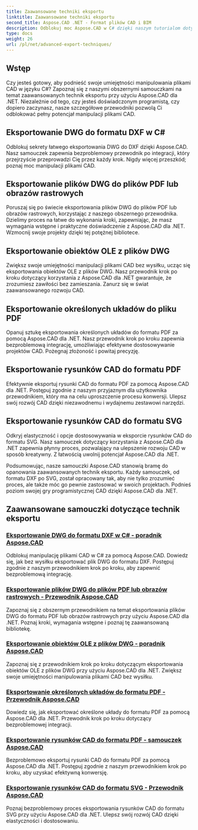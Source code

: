 ```yaml
---
title: Zaawansowane techniki eksportu
linktitle: Zaawansowane techniki eksportu
second_title: Aspose.CAD .NET - Format plików CAD i BIM
description: Odblokuj moc Aspose.CAD w C# dzięki naszym tutorialom dotyczącym zaawansowanych technik eksportu. Bez wysiłku eksportuj pliki DWG do formatu DXF, PDF, obrazów rastrowych, obiektów OLE i innych.
type: docs
weight: 26
url: /pl/net/advanced-export-techniques/
---
```


## Wstęp

Czy jesteś gotowy, aby podnieść swoje umiejętności manipulowania plikami CAD w języku C#? Zapoznaj się z naszymi obszernymi samouczkami na temat zaawansowanych technik eksportu przy użyciu Aspose.CAD dla .NET. Niezależnie od tego, czy jesteś doświadczonym programistą, czy dopiero zaczynasz, nasze szczegółowe przewodniki pozwolą Ci odblokować pełny potencjał manipulacji plikami CAD.

## Eksportowanie DWG do formatu DXF w C#

Odblokuj sekrety łatwego eksportowania DWG do DXF dzięki Aspose.CAD. Nasz samouczek zapewnia bezproblemowy przewodnik po integracji, który przejrzyście przeprowadzi Cię przez każdy krok. Nigdy więcej przeszkód; poznaj moc manipulacji plikami CAD.

## Eksportowanie plików DWG do plików PDF lub obrazów rastrowych

Poruszaj się po świecie eksportowania plików DWG do plików PDF lub obrazów rastrowych, korzystając z naszego obszernego przewodnika. Dzielimy proces na łatwe do wykonania kroki, zapewniając, że masz wymagania wstępne i praktyczne doświadczenie z Aspose.CAD dla .NET. Wzmocnij swoje projekty dzięki tej potężnej bibliotece.

## Eksportowanie obiektów OLE z plików DWG

Zwiększ swoje umiejętności manipulacji plikami CAD bez wysiłku, ucząc się eksportowania obiektów OLE z plików DWG. Nasz przewodnik krok po kroku dotyczący korzystania z Aspose.CAD dla .NET gwarantuje, że zrozumiesz zawiłości bez zamieszania. Zanurz się w świat zaawansowanego rozwoju CAD.

## Eksportowanie określonych układów do pliku PDF

Opanuj sztukę eksportowania określonych układów do formatu PDF za pomocą Aspose.CAD dla .NET. Nasz przewodnik krok po kroku zapewnia bezproblemową integrację, umożliwiając efektywne dostosowywanie projektów CAD. Pożegnaj złożoność i powitaj precyzję.

## Eksportowanie rysunków CAD do formatu PDF

Efektywnie eksportuj rysunki CAD do formatu PDF za pomocą Aspose.CAD dla .NET. Postępuj zgodnie z naszym przyjaznym dla użytkownika przewodnikiem, który ma na celu uproszczenie procesu konwersji. Ulepsz swój rozwój CAD dzięki niezawodnemu i wydajnemu zestawowi narzędzi.

## Eksportowanie rysunków CAD do formatu SVG

Odkryj elastyczność i opcje dostosowywania w eksporcie rysunków CAD do formatu SVG. Nasz samouczek dotyczący korzystania z Aspose.CAD dla .NET zapewnia płynny proces, pozwalający na ulepszenie rozwoju CAD w sposób kreatywny. Z łatwością uwolnij potencjał Aspose.CAD dla .NET.

Podsumowując, nasze samouczki Aspose.CAD stanowią bramę do opanowania zaawansowanych technik eksportu. Każdy samouczek, od formatu DXF po SVG, został opracowany tak, aby nie tylko zrozumieć proces, ale także móc go pewnie zastosować w swoich projektach. Podnieś poziom swojej gry programistycznej CAD dzięki Aspose.CAD dla .NET.
## Zaawansowane samouczki dotyczące technik eksportu
### [Eksportowanie DWG do formatu DXF w C# - poradnik Aspose.CAD](./exporting-dwg-to-dxf/)
Odblokuj manipulację plikami CAD w C# za pomocą Aspose.CAD. Dowiedz się, jak bez wysiłku eksportować plik DWG do formatu DXF. Postępuj zgodnie z naszym przewodnikiem krok po kroku, aby zapewnić bezproblemową integrację.
### [Eksportowanie plików DWG do plików PDF lub obrazów rastrowych - Przewodnik Aspose.CAD](./exporting-dwg-to-pdf-or-raster-images/)
Zapoznaj się z obszernym przewodnikiem na temat eksportowania plików DWG do formatu PDF lub obrazów rastrowych przy użyciu Aspose.CAD dla .NET. Poznaj kroki, wymagania wstępne i poznaj tę zaawansowaną bibliotekę.
### [Eksportowanie obiektów OLE z plików DWG - poradnik Aspose.CAD](./exporting-ole-objects-from-dwg/)
Zapoznaj się z przewodnikiem krok po kroku dotyczącym eksportowania obiektów OLE z plików DWG przy użyciu Aspose.CAD dla .NET. Zwiększ swoje umiejętności manipulowania plikami CAD bez wysiłku.
### [Eksportowanie określonych układów do formatu PDF - Przewodnik Aspose.CAD](./exporting-specific-layouts-to-pdf/)
Dowiedz się, jak eksportować określone układy do formatu PDF za pomocą Aspose.CAD dla .NET. Przewodnik krok po kroku dotyczący bezproblemowej integracji.
### [Eksportowanie rysunków CAD do formatu PDF - samouczek Aspose.CAD](./exporting-cad-drawings-to-pdf/)
Bezproblemowo eksportuj rysunki CAD do formatu PDF za pomocą Aspose.CAD dla .NET. Postępuj zgodnie z naszym przewodnikiem krok po kroku, aby uzyskać efektywną konwersję.
### [Eksportowanie rysunków CAD do formatu SVG - Przewodnik Aspose.CAD](./exporting-cad-drawings-to-svg/)
Poznaj bezproblemowy proces eksportowania rysunków CAD do formatu SVG przy użyciu Aspose.CAD dla .NET. Ulepsz swój rozwój CAD dzięki elastyczności i dostosowaniu.